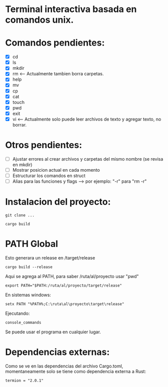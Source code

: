 # Terminal interactiva basada en comandos unix.

# Comandos pendientes:
- [x] cd
- [x] ls
- [x] mkdir
- [x] rm  <-- Actualmente tambien borra carpetas.
- [x] help
- [x] mv
- [x] cp
- [x] cat
- [x] touch 
- [x] pwd
- [x] exit
- [x] vi <-- Actualmente solo puede leer archivos de texto y agregar texto, no borrar.
 
# Otros pendientes:
- [ ] Ajustar errores al crear archivos y carpetas del mismo nombre (se revisa en mkdir)
- [ ] Mostrar posicion actual en cada momento
- [ ] Estructurar los comandos en struct
- [ ] Alias para las funciones y flags --> por ejemplo: "-r" para "rm -r"

# Instalacion del proyecto:

    git clone ...
    
    cargo build
    
# PATH Global

Esto generara un release en /target/release

    cargo build --release
    
Aqui se agrega al PATH, para saber /ruta/al/proyecto usar "pwd"

    export PATH="$PATH:/ruta/al/proyecto/target/release"

En sistemas windows:

    setx PATH "%PATH%;C:\ruta\al\proyecto\target\release"

Ejecutando:

    console_commands

Se puede usar el programa en cualquier lugar.
    
# Dependencias externas:

Como se ve en las dependencias del archivo Cargo.toml, momentaneamente solo se tiene como
dependencia externa a Rust:

    termion = "2.0.1"
